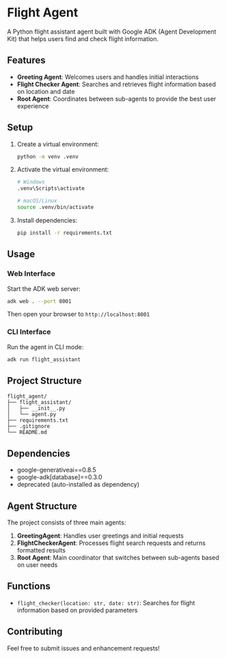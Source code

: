 # Flight Agent

A Python flight assistant agent built with Google ADK (Agent Development Kit) that helps users find and check flight information.

## Features

- **Greeting Agent**: Welcomes users and handles initial interactions
- **Flight Checker Agent**: Searches and retrieves flight information based on location and date
- **Root Agent**: Coordinates between sub-agents to provide the best user experience

## Setup

1. Create a virtual environment:
   ```bash
   python -m venv .venv
   ```

2. Activate the virtual environment:
   ```bash
   # Windows
   .venv\Scripts\activate
   
   # macOS/Linux
   source .venv/bin/activate
   ```

3. Install dependencies:
   ```bash
   pip install -r requirements.txt
   ```

## Usage

### Web Interface
Start the ADK web server:
```bash
adk web . --port 8001
```

Then open your browser to `http://localhost:8001`

### CLI Interface
Run the agent in CLI mode:
```bash
adk run flight_assistant
```

## Project Structure

```
flight_agent/
├── flight_assistant/
│   ├── __init__.py
│   └── agent.py
├── requirements.txt
├── .gitignore
└── README.md
```

## Dependencies

- google-generativeai==0.8.5
- google-adk[database]==0.3.0
- deprecated (auto-installed as dependency)

## Agent Structure

The project consists of three main agents:

1. **GreetingAgent**: Handles user greetings and initial requests
2. **FlightCheckerAgent**: Processes flight search requests and returns formatted results
3. **Root Agent**: Main coordinator that switches between sub-agents based on user needs

## Functions

- `flight_checker(location: str, date: str)`: Searches for flight information based on provided parameters

## Contributing

Feel free to submit issues and enhancement requests!